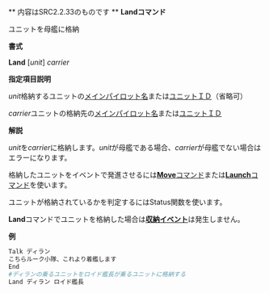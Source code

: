 ** 内容はSRC2.2.33のものです **
**Landコマンド**

ユニットを母艦に格納

**書式**

**Land** [*unit*] *carrier*

**指定項目説明**

*unit*格納するユニットの[メインパイロット名](メインパイロット名.md)または[ユニットＩＤ](ユニットＩＤ.md)（省略可）

*carrier*ユニットの格納先の[メインパイロット名](メインパイロット名.md)または[ユニットＩＤ](ユニットＩＤ.md)

**解説**

*unit*を*carrier*に格納します。*unit*が母艦である場合、*carrier*が母艦でない場合はエラーになります。

格納したユニットをイベントで発進させるには[**Move**コマンド](Moveコマンド.md)または[**Launch**コマンド](Launchコマンド.md)を使います。

ユニットが格納されているかを判定するにはStatus関数を使います。

**Land**コマンドでユニットを格納した場合は[**収納イベント**](収納イベント.md)は発生しません。

**例**
```sh
Talk ディラン
こちらルーク小隊、これより着艦します
End
#ディランの乗るユニットをロイド艦長が乗るユニットに格納する
Land ディラン ロイド艦長
```

